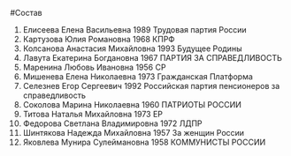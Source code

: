 #Состав
1. Елисеева Елена Васильевна 1989 Трудовая партия России
2. Картузова Юлия Романовна 1968 КПРФ
3. Колсанова Анастасия Михайловна 1993 Будущее Родины
4. Лавута Екатерина Богдановна 1967 ПАРТИЯ ЗА СПРАВЕДЛИВОСТЬ
5. Маренина Любовь Ивановна 1956 СР
6. Мишенева Елена Николаевна 1973 Гражданская Платформа
7. Селезнев Егор Сергеевич 1992 Российская партия пенсионеров за справедливость
8. Соколова Марина Николаевна 1960 ПАТРИОТЫ РОССИИ
9. Титова Наталья Михайловна 1973 ЕР
10. Федорова Светлана Владимировна 1972 ЛДПР
11. Шинтякова Надежда Михайловна 1957 За женщин России
12. Яковлева Мунира Сулеймановна 1958 КОММУНИСТЫ РОССИИ
